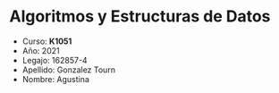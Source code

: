 # Algoritmos y Estructuras de Datos

* Curso: **K1051**
* Año: 2021
* Legajo: 162857-4
* Apellido: Gonzalez Tourn
* Nombre: Agustina
